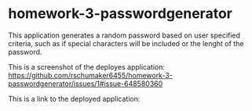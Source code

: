# homework-3-passwordgenerator

This application generates a random password based on user specified criteria, such as if special characters will be included or the lenght of the password. 

This is a screenshot of the deployes application:
https://github.com/rschumaker6455/homework-3-passwordgenerator/issues/1#issue-648580360


This is a link to the deployed application:
